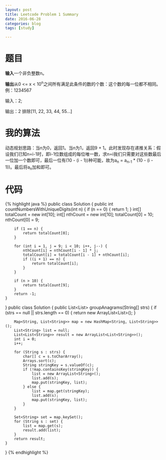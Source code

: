 ```yaml
---
layout: post
title: Leetcode Problem 1 Summary
date: 2016-06-28
categories: blog
tags: [study]

---
```


# 题目

**输入**一个非负整数n。

**输出**从0 <= x < 10<sup>n</sup>之间所有满足此条件的数的个数：这个数的每一位都不相同。例：1234567

输入：2;

输出：2 排除[11, 22, 33, 44, 55...]

# 我的算法

动态规划思路：当n为0，返回1。当n为1，返回9 + 1。此时发现存在递推关系：假设我们已知n=i-1时，即i-1位数组成的每位唯一数，求n=i我们只需要对这些数最后一位加一个数即可，最后一位有(10 - (i - 1))种可能，故为a<sub>n</sub> = a<sub>n-1</sub> * (10 - (i - 1))。最后将a<sub>n</sub>加和即可。

# 代码

{% highlight java %}
public class Solution {
    public int countNumbersWithUniqueDigits(int n) {
        if (n == 0) {
            return 1;
        }
        int[] totalCount = new int[10];
        int[] nthCount = new int[10];
        totalCount[0] = 10;
        nthCount[0] = 9;
        
        if (1 == n) {
            return totalCount[0];
        }
        
        for (int i = 1, j = 9; i < 10; i++, j--) {
            nthCount[i] = nthCount[i - 1] * j;
            totalCount[i] = totalCount[i - 1] + nthCount[i];
            if ((i + 1) == n) {
                return totalCount[i];
            }
        }
        
        if (n > 10) {
            return totalCount[9];
        }
        return -1;
    }
}
public class Solution {
    public List<List<String>> groupAnagrams(String[] strs) {
        if (strs == null || strs.length == 0) {
            return new ArrayList<List<String>>();
        }
        
        Map<String, List<String>> map = new HashMap<String, List<String>>();
        List<String> list = null;
        List<List<String>> result = new ArrayList<List<String>>();
        int i = 0;
        i++;
        
        for (String s : strs) {
            char[] c = s.toCharArray();
            Arrays.sort(c);
            String stringKey = s.valueOf(c);
            if (!map.containsKey(stringKey)) {
                list = new ArrayList<String>();
                list.add(s);
                map.put(stringKey, list);
            } else {
                list = map.get(stringKey);
                list.add(s);
                map.put(stringKey, list);
            }
        }
        
        Set<String> set = map.keySet();
        for (String s : set) {
            list = map.get(s);
            result.add(list);
        }
        return result;
    }
}
{% endhighlight %}